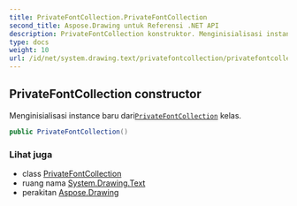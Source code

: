 ```yaml
---
title: PrivateFontCollection.PrivateFontCollection
second_title: Aspose.Drawing untuk Referensi .NET API
description: PrivateFontCollection konstruktor. Menginisialisasi instance baru dariPrivateFontCollection kelas.
type: docs
weight: 10
url: /id/net/system.drawing.text/privatefontcollection/privatefontcollection/
---
```

## PrivateFontCollection constructor

Menginisialisasi instance baru dari[`PrivateFontCollection`](../) kelas.

```csharp
public PrivateFontCollection()
```

### Lihat juga

* class [PrivateFontCollection](../)
* ruang nama [System.Drawing.Text](../../privatefontcollection/)
* perakitan [Aspose.Drawing](../../../)


